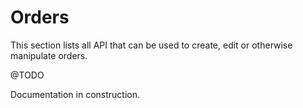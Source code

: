 # Orders #

This section lists all API that can be used to create, edit or otherwise manipulate orders.

@TODO

<aside class="warning">
Documentation in construction.
</aside>
